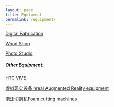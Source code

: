 ```yaml
---
layout: page
title: Equipment
permalink: /equipment/
---
```


[Digital Fabrication](/digfab.md/)

[Wood Shop](/wood.md)

[Photo Studio](/pstudio.md/)

##### Other Equipment:

[HTC VIVE]()

[虚拟现实设备 nreal Augmented Reality equipment ]()

[泡沫切割机Foam cutting machines]()
